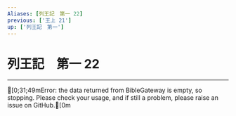 ```yaml
---
Aliases: [列王記　第一 22]
previous: ['王上 21']
up: ['列王記　第一']
---
```

# 列王記　第一 22

***
[0;31;49mError: the data returned from BibleGateway is empty, so stopping. Please check your usage, and if still a problem, please raise an issue on GitHub.[0m
